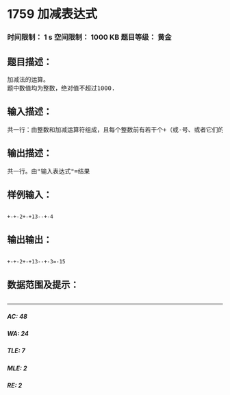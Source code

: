 # 1759 加减表达式   
### 时间限制： 1 s     空间限制： 1000 KB     题目等级： 黄金  
## 题目描述：  

<pre>
加减法的运算。
题中数值均为整数，绝对值不超过1000.
</pre>
  
  
## 输入描述：  

<pre>
共一行：由整数和加减运算符组成，且每个整数前有若干个+（或-号、或者它们的组合）。
</pre>
  
  
## 输出描述：  

<pre>
共一行。由"输入表达式"=结果
</pre>
  
  
## 样例输入：  

<pre><code>
+-+-2+-+13--+-4
</code></pre>
  
  
## 输出输出：  

<pre><code>
+-+-2+-+13--+-3=-15
</code></pre>
  
  
## 数据范围及提示：  

<pre>
</pre>
  
  
***  

##### AC: 48  
##### WA: 24  
##### TLE: 7  
##### MLE: 2  
##### RE: 2  
